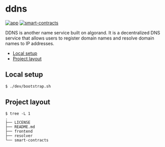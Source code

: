 # ddns <!-- omit in toc -->

[![app](https://github.com/mapshen/ddns/actions/workflows/app.yml/badge.svg)](https://github.com/mapshen/ddns/actions/workflows/app.yml)
[![smart-contracts](https://github.com/mapshen/ddns/actions/workflows/smart-contracts.yml/badge.svg)](https://github.com/mapshen/ddns/actions/workflows/smart-contracts.yml)

DDNS is another name service built on algorand. It is a decentralized DNS service that allows users to register domain names and resolve domain names to IP addresses.

- [Local setup](#local-setup)
- [Project layout](#project-layout)


## Local setup

```sh
$ ./dev/bootstrap.sh
```

## Project layout

```
$ tree -L 1
.
├── LICENSE
├── README.md
├── frontend
├── resolver
└── smart-contracts
```
